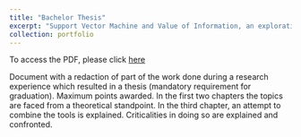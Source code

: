 ```yaml
---
title: "Bachelor Thesis"
excerpt: "Support Vector Machine and Value of Information, an exploration>"
collection: portfolio
---
```

To access the PDF, please click [here](http://simonegiancola09.github.io/files/Support_vector_machine_and_value_of_information_an_exploration.pdf)

Document with a redaction of part of the work done during a research experience which resulted in a thesis (mandatory requirement for graduation). Maximum points awarded.
In the first two chapters the topics are faced from a theoretical standpoint. In the third chapter, an attempt to combine the tools is explained. Criticalities in doing so are explained and confronted.
